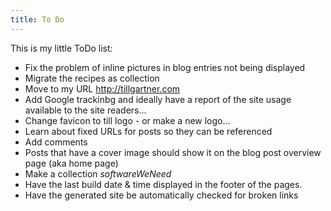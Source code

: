 ```yaml
---
title: To Do
---
```


This is my little ToDo list:

* Fix the problem of inline pictures in blog entries not being displayed
* Migrate the recipes as collection
* Move to my URL http://tillgartner.com
* Add Google trackinbg and ideally have a report of the site usage available to the site readers...
* Change favicon to till logo - or make a new logo...
* Learn about fixed URLs for posts so they can be referenced
* Add comments
* Posts that have a cover image should show it on the blog post overview page (aka home page)
* Make a collection _softwareWeNeed_
* Have the last build date & time displayed in the footer of the pages.
* Have the generated site be automatically checked for broken links